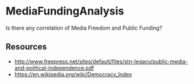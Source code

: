 MediaFundingAnalysis
====================

Is there any correlation of Media Freedom and Public Funding?


Resources
---------

  * http://www.freepress.net/sites/default/files/stn-legacy/public-media-and-political-independence.pdf
  * https://en.wikipedia.org/wiki/Democracy_Index
